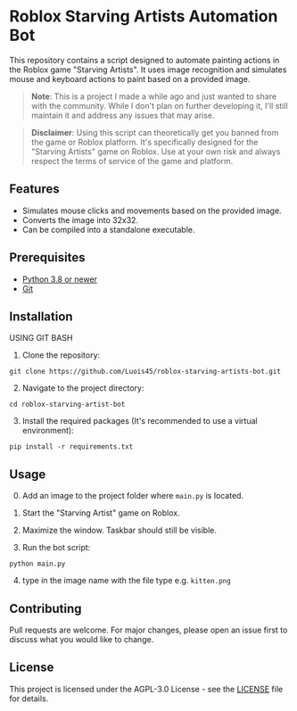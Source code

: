 # Roblox Starving Artists Automation Bot

This repository contains a script designed to automate painting actions in the Roblox game "Starving Artists". It uses image recognition and simulates mouse and keyboard actions to paint based on a provided image.

> **Note**: This is a project I made a while ago and just wanted to share with the community. While I don't plan on further developing it, I'll still maintain it and address any issues that may arise.

> **Disclaimer**: Using this script can theoretically get you banned from the game or Roblox platform. It's specifically designed for the "Starving Artists" game on Roblox. Use at your own risk and always respect the terms of service of the game and platform.

## Features

-   Simulates mouse clicks and movements based on the provided image.
-   Converts the image into 32x32.
-   Can be compiled into a standalone executable.

## Prerequisites

-   [Python 3.8 or newer](https://www.python.org/downloads/)
-   [Git](https://git-scm.com/downloads)

## Installation
USING GIT BASH
1. Clone the repository:

```batch
git clone https://github.com/Luois45/roblox-starving-artists-bot.git
```

2. Navigate to the project directory:

```batch
cd roblox-starving-artist-bot
```

3. Install the required packages (It's recommended to use a virtual environment):

```batch
pip install -r requirements.txt
```

## Usage
0. Add an image to the project folder where `main.py` is located.
1. Start the "Starving Artist" game on Roblox.
2. Maximize the window. Taskbar should still be visible.

3. Run the bot script:

```batch
python main.py
```

4. type in the image name with the file type e.g. `kitten.png`

## Contributing

Pull requests are welcome. For major changes, please open an issue first to discuss what you would like to change.

## License

This project is licensed under the AGPL-3.0 License - see the [LICENSE](LICENSE) file for details.
